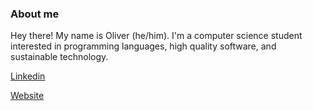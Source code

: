 ### About me

Hey there! My name is Oliver (he/him). I'm a computer science student interested in programming languages, high quality software, and sustainable technology.

[Linkedin](https://www.linkedin.com/in/oliver-mclaughlin-35689219a/)

[Website](https://olwmc.github.io)

